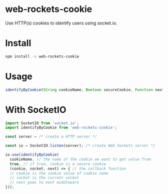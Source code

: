 web-rockets-cookie
===

Use HTTP(s) cookies to identify users using socket.io.

# Install

```bash
npm install -s web-rockets-cookie
```

# Usage

```js
identifyByCookie(String cookieName, Boolean secureCookie, Function next);
```

# With SocketIO

```js
import SocketIO from 'socket.io';
import identifyByCookie from 'web-rockets-cookie';

const server = /* create a HTTP server */

const io = SocketIO.listen(server); /* create Web Sockets server */

io.use(identifyByCookie(
  cookieName, // the name of the cookie we want to get value from
  true, // if true, cookie is a secure cookie
  (cookie, socket, next) => { // the callback function
  // cookie is the cookie value of cookie name
  // socket is the current socket
  // next goes to next middleware
}));
```
